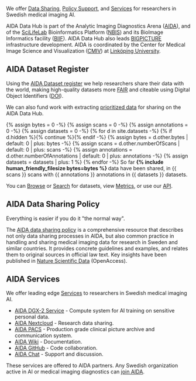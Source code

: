 ---
---
We offer [Data Sharing](/datasets), [Policy Support](/sharing), and
[Services](/services) for researchers in Swedish medical imaging AI.

AIDA Data Hub is part of the Analytic Imaging Diagnostics Arena ([AIDA](/about/aida)),
and of the [SciLifeLab](https://scilifelab.se) Bioinformatics Platform ([NBIS](https://nbis.se))
and its BioImage Informatics facility
([BIIF](https://www.scilifelab.se/facilities/bioimage-informatics/)).
AIDA Data Hub also leads [BIGPICTURE](https://bigpicture.eu) infrastructure development.
AIDA is coordinated by the Center for Medical Image Science and Visualization
([CMIV](https://liu.se/cmiv)) at [Linköping University](https://liu.se).

## AIDA Dataset Register
Using the [AIDA Dataset register](/datasets) we help researchers share their
data with the world, making high-quality datasets more [FAIR](/metrics#fair)
and citeable using Digital Object Identifiers
([DOI](/about#what-are-dois-and-dataset-registers)).

We can also fund work with extracting [prioritized data](/prio) for sharing on
the AIDA Data Hub.

{% assign bytes = 0 -%}
{% assign scans = 0 -%}
{% assign annotations = 0 -%}
{% assign datasets = 0 -%}
{% for d in site.datasets -%}
  {% if d.hidden %}{% continue  %}{% endif -%}
  {% assign bytes = d.other.bytes | default: 0 | plus: bytes -%}
  {% assign scans = d.other.numberOfScans | default: 0 | plus: scans -%}
  {% assign annotations = d.other.numberOfAnnotations | default: 0 | plus: annotations -%}
  {% assign datasets = datasets | plus: 1 %}
{% endfor -%}
So far <b>{% include human_friendly_filesize bytes=bytes %} </b> data
have been shared, in {{ scans }} scans with {{ annotations }} annotations in {{ datasets }} datasets.


You can [Browse](/datasets) or [Search](/search) for datasets, view
[Metrics](/metrics), or use our [API](/api).

## AIDA Data Sharing Policy
Everything is easier if you do it "the normal way".

The [AIDA data sharing policy](/sharing) is a comprehensive resource that
describes not only data sharing processes in AIDA, but also common practice in
handling and sharing medical imaging data for research in Sweden and similar
countries. It provides concrete guidelines and examples, and relates them to
original sources in official law text. Key insights have been published in
[Nature Scientific Data](https://www.nature.com/articles/s41597-020-00674-0)
(OpenAccess).

## AIDA Services
We offer leading edge [Services](/services) to researchers in Swedish medical imaging AI.

* [AIDA DGX-2 Service](/services#dgx-2) - Compute system for AI training on sensitive personal data.
* [AIDA Nextcloud](/services#nextcloud) - Research data sharing.
* [AIDA PACS](/services#pacs) - Production grade clinical picture archive and communication system.
* [AIDA Wiki](/services#wiki) - Documentation.
* [AIDA GitHub](/services#github) - Code collaboration.
* [AIDA Chat](/services#chat) - Support and discussion.

These services are offered to AIDA partners. Any Swedish organization active in
AI or medical imaging diagnostics can [join AIDA](/about/aida#join).
